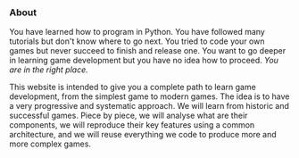 
### About

You have learned how to program in Python. You have followed many tutorials but don't know where to go next. You tried to code your own games but never succeed to finish and release one. You want to go deeper in learning game development but you have no idea how to proceed. *You are in the right place.*

This website is intended to give you a complete path to learn game development, from the simplest game to modern games. The idea is to have a very progressive and systematic approach. We will learn from historic and successful games. Piece by piece, we will analyse what are their components, we will reproduce their key features using a common architecture, and we will reuse everything we code to produce more and more complex games.
